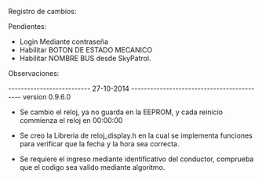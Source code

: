 Registro de cambios:

Pendientes:
* Login Mediante contraseña
* Habilitar BOTON DE ESTADO MECANICO
* Habilitar NOMBRE BUS desde SkyPatrol.

Observaciones:



--------------------------       27-10-2014      -------------------------------------------
version 0.9.6.0

- Se cambio el reloj, ya no guarda en la EEPROM, y cada reinicio commienza el reloj en 00:00:00

- Se creo la Libreria de reloj_display.h en la cual se implementa funciones para verificar que la
  fecha y la hora sea correcta.

- Se requiere el ingreso mediante identificativo del conductor, comprueba que el codigo sea valido mediante algoritmo.

  
